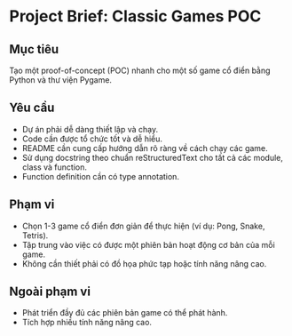 # Project Brief: Classic Games POC

## Mục tiêu
Tạo một proof-of-concept (POC) nhanh cho một số game cổ điển bằng Python và thư viện Pygame.

## Yêu cầu
- Dự án phải dễ dàng thiết lập và chạy.
- Code cần được tổ chức tốt và dễ hiểu.
- README cần cung cấp hướng dẫn rõ ràng về cách chạy các game.
- Sử dụng docstring theo chuẩn reStructuredText cho tất cả các module, class và function.
- Function definition cần có type annotation.

## Phạm vi
- Chọn 1-3 game cổ điển đơn giản để thực hiện (ví dụ: Pong, Snake, Tetris).
- Tập trung vào việc có được một phiên bản hoạt động cơ bản của mỗi game.
- Không cần thiết phải có đồ họa phức tạp hoặc tính năng nâng cao.

## Ngoài phạm vi
- Phát triển đầy đủ các phiên bản game có thể phát hành.
- Tích hợp nhiều tính năng nâng cao.
